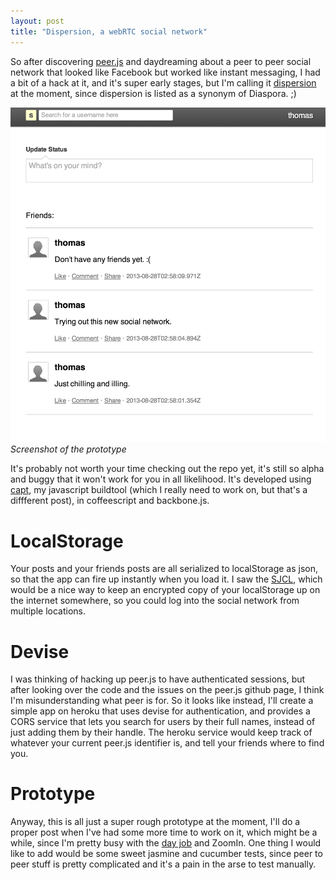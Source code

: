 ```yaml
---
layout: post
title: "Dispersion, a webRTC social network"
---
```

 
So after discovering [peer.js](http://peerjs.com/) and daydreaming about a peer to peer social network that looked like Facebook but worked like instant messaging, I had a bit of a hack at it, and it's super early stages, but I'm calling it [dispersion](http://github.com/bnolan/dispersion/) at the moment, since dispersion is listed as a synonym of Diaspora. ;)

<img src="/images/dispersion.png" />
<cite>Screenshot of the prototype</cite>

It's probably not worth your time checking out the repo yet, it's still so alpha and buggy that it won't work for you in all likelihood. It's developed using [capt](https://npmjs.org/package/capt), my javascript buildtool (which I really need to work on, but that's a diffferent post), in coffeescript and backbone.js.

# LocalStorage

Your posts and your friends posts are all serialized to localStorage as json, so that the app can fire up instantly when you load it. I saw the [SJCL](http://crypto.stanford.edu/sjcl/), which would be a nice way to keep an encrypted copy of your localStorage up on the internet somewhere, so you could log into the social network from multiple locations.

# Devise

I was thinking of hacking up peer.js to have authenticated sessions, but after looking over the code and the issues on the peer.js github page, I think I'm misunderstanding what peer is for. So it looks like instead, I'll create a simple app on heroku that uses devise for authentication, and provides a CORS service that lets you search for users by their full names, instead of just adding them by their handle. The heroku service would keep track of whatever your current peer.js identifier is, and tell your friends where to find you.

# Prototype

Anyway, this is all just a super rough prototype at the moment, I'll do a proper post when I've had some more time to work on it, which might be a while, since I'm pretty busy with the [day job](http://www.powershop.com/) and ZoomIn. One thing I would like to add would be some sweet jasmine and cucumber tests, since peer to peer stuff is pretty complicated and it's a pain in the arse to test manually.
